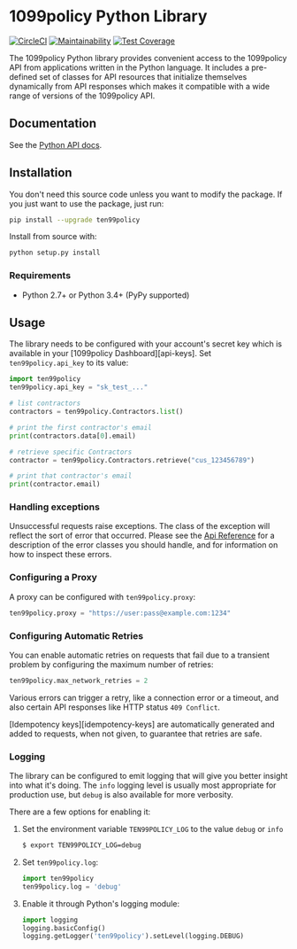 # 1099policy Python Library

[![CircleCI](https://circleci.com/gh/1099policy/ten99policy-python/tree/master.svg?style=svg)](https://circleci.com/gh/1099policy/ten99policy-python/tree/master)
[![Maintainability](https://api.codeclimate.com/v1/badges/25dc3b9db072fdfe552e/maintainability)](https://codeclimate.com/github/1099policy/ten99policy-python/maintainability)
[![Test Coverage](https://api.codeclimate.com/v1/badges/25dc3b9db072fdfe552e/test_coverage)](https://codeclimate.com/github/1099policy/ten99policy-python/test_coverage)

The 1099policy Python library provides convenient access to the 1099policy API from
applications written in the Python language. It includes a pre-defined set of
classes for API resources that initialize themselves dynamically from API
responses which makes it compatible with a wide range of versions of the 1099policy
API.

## Documentation

See the [Python API docs](https://1099policy.com/docs/api?lang=python).

## Installation

You don't need this source code unless you want to modify the package. If you just
want to use the package, just run:

```sh
pip install --upgrade ten99policy
```

Install from source with:

```sh
python setup.py install
```

### Requirements

-   Python 2.7+ or Python 3.4+ (PyPy supported)

## Usage

The library needs to be configured with your account's secret key which is
available in your [1099policy Dashboard][api-keys]. Set `ten99policy.api_key` to its
value:

```python
import ten99policy
ten99policy.api_key = "sk_test_..."

# list contractors
contractors = ten99policy.Contractors.list()

# print the first contractor's email
print(contractors.data[0].email)

# retrieve specific Contractors
contractor = ten99policy.Contractors.retrieve("cus_123456789")

# print that contractor's email
print(contractor.email)
```

### Handling exceptions

Unsuccessful requests raise exceptions. The class of the exception will reflect
the sort of error that occurred. Please see the [Api
Reference](https://1099policy.com/docs/api/errors/handling) for a description of
the error classes you should handle, and for information on how to inspect
these errors.

### Configuring a Proxy

A proxy can be configured with `ten99policy.proxy`:

```python
ten99policy.proxy = "https://user:pass@example.com:1234"
```

### Configuring Automatic Retries

You can enable automatic retries on requests that fail due to a transient
problem by configuring the maximum number of retries:

```python
ten99policy.max_network_retries = 2
```

Various errors can trigger a retry, like a connection error or a timeout, and
also certain API responses like HTTP status `409 Conflict`.

[Idempotency keys][idempotency-keys] are automatically generated and added to
requests, when not given, to guarantee that retries are safe.

### Logging

The library can be configured to emit logging that will give you better insight
into what it's doing. The `info` logging level is usually most appropriate for
production use, but `debug` is also available for more verbosity.

There are a few options for enabling it:

1. Set the environment variable `TEN99POLICY_LOG` to the value `debug` or `info`

    ```sh
    $ export TEN99POLICY_LOG=debug
    ```

2. Set `ten99policy.log`:

    ```python
    import ten99policy
    ten99policy.log = 'debug'
    ```

3. Enable it through Python's logging module:

    ```python
    import logging
    logging.basicConfig()
    logging.getLogger('ten99policy').setLevel(logging.DEBUG)
    ```
